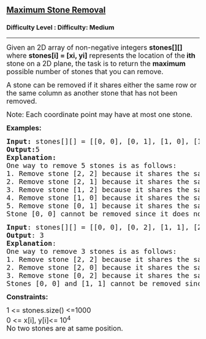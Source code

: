 <h2><a href="https://www.geeksforgeeks.org/problems/maximum-stone-removal-1662179442/1">Maximum Stone Removal</a></h2><h3>Difficulty Level : Difficulty: Medium</h3><hr><div class="problems_problem_content__Xm_eO"><p><span style="font-size: 18px;">Given an 2D array of non-negative integers <strong>stones[][] </strong>where&nbsp;<strong>stones[i] = [xi, yi]</strong>&nbsp;represents the location of the<strong>&nbsp;ith</strong> stone on a 2D plane, the task is to return the <strong>maximum</strong> possible number of stones that you can remove.</span></p>
<p><span style="font-size: 18px;">A stone can be removed if it shares either the same row or the same column as another stone that has not been removed.</span></p>
<p><span style="font-size: 18px;">Note: Each coordinate point may have at most one stone.</span></p>
<p><span style="font-size: 18px;"><strong>Examples:</strong></span></p>
<pre><span style="font-size: 18px;"><strong style="font-size: 18px;">Input: </strong><span style="font-size: 18px;">stones[][] = [[0, 0], [0, 1], [1, 0], [1, 2], [2, 1], [2, 2]]<br></span><strong style="font-size: 18px;">Output:</strong><span style="font-size: 18px;">5<br></span><strong style="font-size: 18px;">Explanation:</strong><span style="font-size: 18px;"><br>One way to remove 5 stones is as follows:
1. Remove stone [2, 2] because it shares the same row as [2, 1].
2. Remove stone [2, 1] because it shares the same column as [0, 1].
3. Remove stone [1, 2] because it shares the same row as [1, 0].
4. Remove stone [1, 0] because it shares the same column as [0, 0].
5. Remove stone [0, 1] because it shares the same row as [0, 0].
Stone [0, 0] cannot be removed since it does not share any row/column with another stone still on the plane.<br></span></span></pre>
<pre><span style="font-size: 18px;"><strong>Input</strong>: stones[][] = [[0, 0], [0, 2], [1, 1], [2, 0], [2, 2]]</span><br><span style="font-size: 18px;"><strong>Output</strong>: 3</span><br><span style="font-size: 18px;"><strong>Explanation</strong>: <br>One way to remove 3 stones is as follows:</span><br><span style="font-size: 18px;">1. Remove stone [2, 2] because it shares the same row as [2, 0].</span><br><span style="font-size: 18px;">2. Remove stone [2, 0] because it shares the same column as [0, 0].</span><br><span style="font-size: 18px;">3. Remove stone [0, 2] because it shares the same row as [0, 0].</span><br><span style="font-size: 18px;">Stones [0, 0] and [1, 1] cannot be removed since they do not share any row/column with another stone still on the plane.</span></pre>
<p><span style="font-size: 18px;"><strong>Constraints:</strong></span></p>
<p><span style="font-size: 18px;">1 &lt;= stones.size() &lt;=1000<br>0 &lt;= x[i], y[i]&lt;= 10<sup>4</sup><br>No two stones are at same position.</span></p></div>